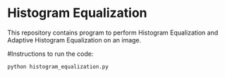# Histogram Equalization
This repository contains program to perform Histogram Equalization and Adaptive Histogram Equalization on an image. 

#Instructions to run the code:
```sh
python histogram_equalization.py
```
